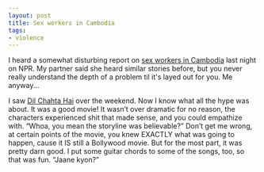 ```yaml
---
layout: post
title: Sex workers in Cambodia
tags:
- violence
---
```

I heard a somewhat disturbing report on [sex workers in Cambodia](http://outervoices.org/an-exploration-of-cambodia/) last night on NPR. My partner said she heard similar stories before, but you never really understand the depth of a problem til it's layed out for you. Me anyway...

I saw [Dil Chahta Hai](http://www.imdb.com/title/tt0292490/) over the weekend. Now I know what all the hype was about. It was a good movie! It wasn’t over dramatic for no reason, the characters experienced shit that made sense, and you could empathize with. “Whoa, you mean the storyline was believable?” Don’t get me wrong, at certain points of the movie, you knew EXACTLY what was going to happen, cause it IS still a Bollywood movie. But for the most part, it was pretty darn good. I put some guitar chords to some of the songs, too, so that was fun. “Jaane kyon?”

